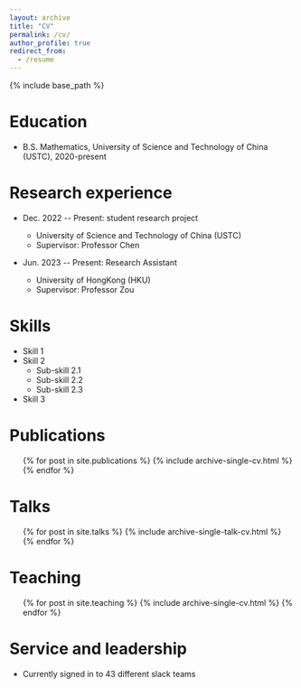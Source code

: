 ```yaml
---
layout: archive
title: "CV"
permalink: /cv/
author_profile: true
redirect_from:
  - /resume
---
```


{% include base_path %}

Education
======
* B.S. Mathematics, University of Science and Technology of China (USTC), 2020-present
<!--* M.S. in Jekyll, GitHub University, 2014 -->
<!--* Ph.D in Version Control Theory, GitHub University, 2018 (expected) -->

Research experience
======
* Dec. 2022 -- Present: student research project
  * University of Science and Technology of China (USTC)
  <!-- * Brief introduction: -->
  * Supervisor: Professor Chen

* Jun. 2023 -- Present: Research Assistant
  * University of HongKong (HKU)
  <!-- * Duties included: Merging pull requests -->
  * Supervisor: Professor Zou
  
Skills
======
* Skill 1
* Skill 2
  * Sub-skill 2.1
  * Sub-skill 2.2
  * Sub-skill 2.3
* Skill 3

Publications
======
  <ul>{% for post in site.publications %}
    {% include archive-single-cv.html %}
  {% endfor %}</ul>
  
Talks
======
  <ul>{% for post in site.talks %}
    {% include archive-single-talk-cv.html %}
  {% endfor %}</ul>
  
Teaching
======
  <ul>{% for post in site.teaching %}
    {% include archive-single-cv.html %}
  {% endfor %}</ul>
  
Service and leadership
======
* Currently signed in to 43 different slack teams
